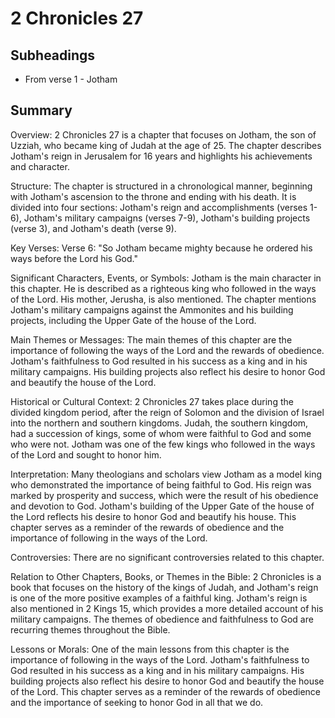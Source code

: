 # 2 Chronicles 27

## Subheadings

* From verse 1 - Jotham

## Summary

Overview:
2 Chronicles 27 is a chapter that focuses on Jotham, the son of Uzziah, who became king of Judah at the age of 25. The chapter describes Jotham's reign in Jerusalem for 16 years and highlights his achievements and character.

Structure:
The chapter is structured in a chronological manner, beginning with Jotham's ascension to the throne and ending with his death. It is divided into four sections: Jotham's reign and accomplishments (verses 1-6), Jotham's military campaigns (verses 7-9), Jotham's building projects (verse 3), and Jotham's death (verse 9).

Key Verses:
Verse 6: "So Jotham became mighty because he ordered his ways before the Lord his God."

Significant Characters, Events, or Symbols:
Jotham is the main character in this chapter. He is described as a righteous king who followed in the ways of the Lord. His mother, Jerusha, is also mentioned. The chapter mentions Jotham's military campaigns against the Ammonites and his building projects, including the Upper Gate of the house of the Lord.

Main Themes or Messages:
The main themes of this chapter are the importance of following the ways of the Lord and the rewards of obedience. Jotham's faithfulness to God resulted in his success as a king and in his military campaigns. His building projects also reflect his desire to honor God and beautify the house of the Lord.

Historical or Cultural Context:
2 Chronicles 27 takes place during the divided kingdom period, after the reign of Solomon and the division of Israel into the northern and southern kingdoms. Judah, the southern kingdom, had a succession of kings, some of whom were faithful to God and some who were not. Jotham was one of the few kings who followed in the ways of the Lord and sought to honor him.

Interpretation:
Many theologians and scholars view Jotham as a model king who demonstrated the importance of being faithful to God. His reign was marked by prosperity and success, which were the result of his obedience and devotion to God. Jotham's building of the Upper Gate of the house of the Lord reflects his desire to honor God and beautify his house. This chapter serves as a reminder of the rewards of obedience and the importance of following in the ways of the Lord.

Controversies:
There are no significant controversies related to this chapter.

Relation to Other Chapters, Books, or Themes in the Bible:
2 Chronicles is a book that focuses on the history of the kings of Judah, and Jotham's reign is one of the more positive examples of a faithful king. Jotham's reign is also mentioned in 2 Kings 15, which provides a more detailed account of his military campaigns. The themes of obedience and faithfulness to God are recurring themes throughout the Bible.

Lessons or Morals:
One of the main lessons from this chapter is the importance of following in the ways of the Lord. Jotham's faithfulness to God resulted in his success as a king and in his military campaigns. His building projects also reflect his desire to honor God and beautify the house of the Lord. This chapter serves as a reminder of the rewards of obedience and the importance of seeking to honor God in all that we do.
